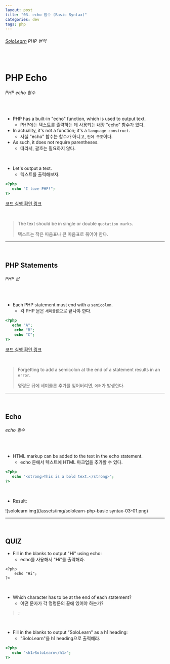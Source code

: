 ```yaml
---
layout: post
title: "03. echo 함수 (Basic Syntax)"
categories: dev
tags: php
---
```


###### [SoloLearn](https://www.sololearn.com/) PHP 번역

<br>

# PHP Echo

###### PHP echo 함수

<br>

- PHP has a built-in "echo" function, which is used to output text.
  - PHP에는 텍스트를 출력하는 데 사용되는 내장 "echo" 함수가 있다.
- In actuality, it's not a function; it's a `language construct`.
  - 사실 "echo" 함수는 함수가 아니고, `언어 구조`이다.
- As such, it does not require parentheses.
  - 따라서, 괄호는 필요하지 않다.

<br>

- Let's output a text.
  - 텍스트를 출력해보자.

```php
<?php
   echo "I love PHP!";
?>
```

[코드 실행 확인 링크](https://code.sololearn.com/457/#php)

<br>

> The text should be in single or double `quotation marks`.
>
> 텍스트는 작은 따옴표나 큰 따옴표로 묶어야 한다.

------

<br>

## PHP Statements

###### PHP 문

<br>

- Each PHP statement must end with a `semicolon`.
  - 각 PHP 문은 `세미콜론`으로 끝나야 한다.

```php
<?php
   echo "A";
	echo "B";
	echo "C";
?>
```

[코드 실행 확인 링크](https://code.sololearn.com/458/#php)

<br>

> Forgetting to add a semicolon at the end of a statement results in an `error`.
>
> 명령문 뒤에 세미콜론 추가를 잊어버리면, `에러`가 발생한다.

------

<br>

## Echo

###### echo 함수

<br>

- HTML markup can be added to the text in the echo statement.
  - echo 문에서 텍스트에 HTML 마크업을 추가할 수 있다.

```php
<?php
   echo "<strong>This is a bold text.</strong>";
?>
```

<br>

- Result:

![sololearn img](/assets/img/sololearn-php-basic syntax-03-01.png)

------

<br>

## QUIZ

- Fill in the blanks to output "Hi" using echo:
  - echo를 사용해서 "Hi"를 출력해라.

```php+HTML
<?php
	echo "Hi";
?>
```

<br>

- Which character has to be at the end of each statement?
  - 어떤 문자가 각 명령문의 끝에 있어야 하는가?

> `;`

<br>

- Fill in the blanks to output "SoloLearn" as a h1 heading:
  - "SoloLearn"을 h1 heading으로 출력해라.

```php
<?php
   echo "<h1>SoloLearn</h1>";
?>
```

<br>